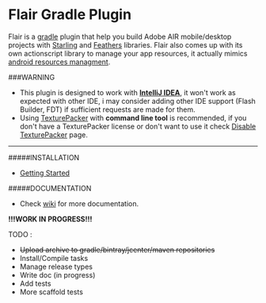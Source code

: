 # Flair Gradle Plugin
Flair is a [gradle](http://gradle.org/) plugin that help you build Adobe AIR mobile/desktop projects with [Starling](https://github.com/Gamua/Starling-Framework) and [Feathers](https://github.com/BowlerHatLLC/feathers) libraries. Flair also comes up with its own actionscript library to manage your app resources, it actually mimics [android resources managment](http://developer.android.com/guide/topics/resources/providing-resources.html).

###WARNING
* This plugin is designed to work with [**IntelliJ IDEA**](https://www.jetbrains.com/idea/), it won't work as expected with other IDE, i may consider adding other IDE support (Flash Builder, FDT) if sufficient requests are made for them.
* Using [TexturePacker](https://www.codeandweb.com/texturepacker) with **command line tool** is recommended, if you don't have a TexturePacker license or don't want to use it check [Disable TexturePacker](https://github.com/SamYStudiO/flair-gradle-plugin/wiki/Disable-TexturePacker) page.

___
#####INSTALLATION
* [Getting Started](https://github.com/SamYStudiO/flair-gradle-plugin/wiki/Getting-Started)

#####DOCUMENTATION
* Check [wiki](https://github.com/SamYStudiO/flair-gradle-plugin/wiki) for more documentation.

**!!!WORK IN PROGRESS!!!**

TODO :
* ~~Upload archive to gradle/bintray/jcenter/maven repositories~~
* Install/Compile tasks
* Manage release types
* Write doc (in progress)
* Add tests
* More scaffold tests
